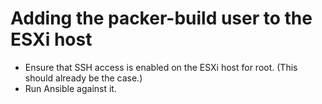 # Adding the packer-build user to the ESXi host

- Ensure that SSH access is enabled on the ESXi host for root. (This should already be the case.)
- Run Ansible against it.

